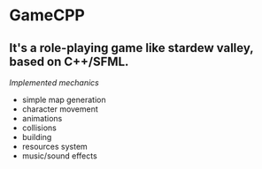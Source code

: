 # GameCPP

## It's a role-playing game like stardew valley, based on C++/SFML.
_Implemented mechanics_
- simple map generation
- character movement
- animations
- collisions
- building
- resources system
- music/sound effects
